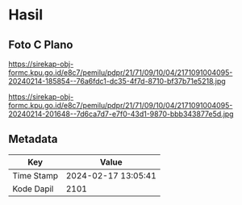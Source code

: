 # Hasil

## Foto C Plano

https://sirekap-obj-formc.kpu.go.id/e8c7/pemilu/pdpr/21/71/09/10/04/2171091004095-20240214-185854--76a6fdc1-dc35-4f7d-8710-bf37b71e5218.jpg

https://sirekap-obj-formc.kpu.go.id/e8c7/pemilu/pdpr/21/71/09/10/04/2171091004095-20240214-201648--7d6ca7d7-e7f0-43d1-9870-bbb343877e5d.jpg


## Metadata

| Key        | Value               |
| ---------- | ------------------- |
| Time Stamp | 2024-02-17 13:05:41 |
| Kode Dapil | 2101                |



